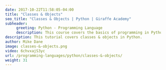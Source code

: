 ```yaml
---
date: 2017-10-22T11:58:05-04:00
title: "Classes & Objects"
seo_title: "Classes & Objects | Python | Giraffe Academy"
subheader:
     greeting: Python - Programming Language
     description: This course covers the basics of programming in Python. Work your way through the videos and we'll teach you everything you need to know to start your programming journey!
description: This tutorial covers classes & objects in Python.
author: Mike Dane
image: classes-&-objects.png
video: 6chvxajS3yc
url: /programming-languages/python/classes-&-objects/
weight: 31
---
```

